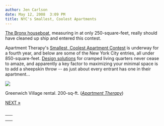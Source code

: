 ```yaml
---
author: Jen Carlson
date: May 12, 2008  3:09 PM
title: NYC's Smallest, Coolest Apartments
---
```


<p><a href="https://web.archive.org/web/20110811084122/http://gothamist.com/2008/01/09/boat_1.php">The Bronx houseboat</a>, measuring in at only 250-square-feet, really should have cleaned up ship and entered this contest. </p>

<p>Apartment Therapy&apos;s <a href="https://web.archive.org/web/20110811084122/http://www.apartmenttherapy.com/contests/2008/small-cool/">Smallest, Coolest Apartment Contest</a> is underway for a fourth year, and below are some of the New York City entries, all under 850-square-feet. <a href="https://web.archive.org/web/20110811084122/http://gothamist.com/2006/10/18/how_small_can_y.php">Design solutions</a> for cramped living quarters never cease to amaze, and apparently a key factor to maximizing your minimal space is to add a sheepskin throw -- as just about every entrant has one in their apartment...</p><div class="galleryEase" id="gallery-0">
<!--start of gallery code-->
<a name="gallery"></a>
<div class="galleryEaseDisplayed">
<p><a title="next image" href="/web/20110811084122/http://gothamist.com/2008/05/12/nycs_smallest_c.php?gallery0Pic=2#gallery"><img src="https://web.archive.org/web/20110811084122im_/http://gothamist.com//attachments/arts_jen/0smallapt.jpg"></a></p>
<div class="galleyEaseInfo"><div class="galleryEaseInfo"><p>Greenwich Village rental. 200-sq-ft. (<em><a href="https://web.archive.org/web/20110811084122/http://www.apartmenttherapy.com/ny/small-cool-2008-east/east-23-the-ss-waverly-048255">Apartment Therapy</a></em>)</p></div>
</div>
<div class="galleryEaseNext"><a href="/web/20110811084122/http://gothamist.com/2008/05/12/nycs_smallest_c.php?gallery0Pic=2#gallery">NEXT &#xBB;</a></div>
<div class="galleryEasePrev">&#xA0;</div>
</div>
<div class="galleryEaseThumbs"><a href="/web/20110811084122/http://gothamist.com/2008/05/12/nycs_smallest_c.php?gallery0Pic=1#gallery">	<img src="https://web.archive.org/web/20110811084122im_/http://gothamist.com/assets_c/2008/12/0smallapt-thumb-76x76-2684.jpg" title="" class="galleryEaseThumb">
</a><a href="/web/20110811084122/http://gothamist.com/2008/05/12/nycs_smallest_c.php?gallery0Pic=2#gallery">	<img src="https://web.archive.org/web/20110811084122im_/http://gothamist.com/assets_c/2008/12/1smallapt-thumb-76x76-2685.jpg" title="" class="galleryEaseActiveThumb">
</a><a href="/web/20110811084122/http://gothamist.com/2008/05/12/nycs_smallest_c.php?gallery0Pic=3#gallery">	<img src="https://web.archive.org/web/20110811084122im_/http://gothamist.com/assets_c/2008/12/2smallapt-thumb-76x76-2686.jpg" title="" class="galleryEaseActiveThumb">
</a><a href="/web/20110811084122/http://gothamist.com/2008/05/12/nycs_smallest_c.php?gallery0Pic=4#gallery">	<img src="https://web.archive.org/web/20110811084122im_/http://gothamist.com/assets_c/2008/12/4smallapt-thumb-76x76-2687.jpg" title="" class="galleryEaseActiveThumb">
</a><a href="/web/20110811084122/http://gothamist.com/2008/05/12/nycs_smallest_c.php?gallery0Pic=5#gallery">	<img src="https://web.archive.org/web/20110811084122im_/http://gothamist.com/assets_c/2008/12/7smallapt-thumb-76x76-2688.jpg" title="" class="galleryEaseActiveThumb">
</a><a href="/web/20110811084122/http://gothamist.com/2008/05/12/nycs_smallest_c.php?gallery0Pic=6#gallery">	<img src="https://web.archive.org/web/20110811084122im_/http://gothamist.com/assets_c/2008/12/8smallapt-thumb-76x76-2689.jpg" title="" class="galleryEaseActiveThumb">
</a><a href="/web/20110811084122/http://gothamist.com/2008/05/12/nycs_smallest_c.php?gallery0Pic=7#gallery">	<img src="https://web.archive.org/web/20110811084122im_/http://gothamist.com/assets_c/2008/12/9smallapt-thumb-76x76-2690.jpg" title="" class="galleryEaseActiveThumb">
</a><br>
<a href="/web/20110811084122/http://gothamist.com/2008/05/12/nycs_smallest_c.php?gallery0Pic=8#gallery">	<img src="https://web.archive.org/web/20110811084122im_/http://gothamist.com/assets_c/2008/12/12smallapt-thumb-76x76-2691.jpg" title="" class="galleryEaseActiveThumb">
</a><a href="/web/20110811084122/http://gothamist.com/2008/05/12/nycs_smallest_c.php?gallery0Pic=9#gallery">	<img src="https://web.archive.org/web/20110811084122im_/http://gothamist.com/assets_c/2008/12/5smallapt-thumb-76x76-2692.jpg" title="" class="galleryEaseActiveThumb">
</a><a href="/web/20110811084122/http://gothamist.com/2008/05/12/nycs_smallest_c.php?gallery0Pic=10#gallery">	<img src="https://web.archive.org/web/20110811084122im_/http://gothamist.com/assets_c/2008/12/6smallapt-thumb-76x76-2693.jpg" title="" class="galleryEaseActiveThumb">
</a><a href="/web/20110811084122/http://gothamist.com/2008/05/12/nycs_smallest_c.php?gallery0Pic=11#gallery">	<img src="https://web.archive.org/web/20110811084122im_/http://gothamist.com/assets_c/2008/12/10smallapt-thumb-76x76-2694.jpg" title="" class="galleryEaseActiveThumb">
</a><a href="/web/20110811084122/http://gothamist.com/2008/05/12/nycs_smallest_c.php?gallery0Pic=12#gallery">	<img src="https://web.archive.org/web/20110811084122im_/http://gothamist.com/assets_c/2008/12/11smallapt-thumb-76x76-2695.jpg" title="" class="galleryEaseActiveThumb">
</a><a href="/web/20110811084122/http://gothamist.com/2008/05/12/nycs_smallest_c.php?gallery0Pic=13#gallery">	<img src="https://web.archive.org/web/20110811084122im_/http://gothamist.com/assets_c/2008/12/13smallapt-thumb-76x76-2696.jpg" title="" class="galleryEaseActiveThumb">
</a><a href="/web/20110811084122/http://gothamist.com/2008/05/12/nycs_smallest_c.php?gallery0Pic=14#gallery">	<img src="https://web.archive.org/web/20110811084122im_/http://gothamist.com/assets_c/2008/12/14smallapt-thumb-76x76-2697.jpg" title="" class="galleryEaseActiveThumb">
</a><br>
</div>

</div>